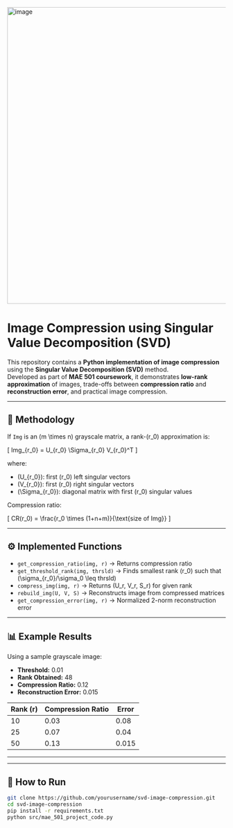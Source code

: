 <img width="685" alt="image" src="https://github.com/user-attachments/assets/e853cd60-cd6f-4118-b261-331d11f9f3fa" />


# Image Compression using Singular Value Decomposition (SVD)

This repository contains a **Python implementation of image compression** using the **Singular Value Decomposition (SVD)** method.  
Developed as part of **MAE 501 coursework**, it demonstrates **low-rank approximation** of images, trade-offs between **compression ratio** and **reconstruction error**, and practical image compression.

---

## 📖 Methodology

If `Img` is an \(m \times n\) grayscale matrix, a rank-\(r_0\) approximation is:

\[
Img_{r_0} = U_{r_0} \Sigma_{r_0} V_{r_0}^T
\]

where:
- \(U_{r_0}\): first \(r_0\) left singular vectors  
- \(V_{r_0}\): first \(r_0\) right singular vectors  
- \(\Sigma_{r_0}\): diagonal matrix with first \(r_0\) singular values  

Compression ratio:

\[
CR(r_0) = \frac{r_0 \times (1+n+m)}{\text{size of Img}}
\]

---

## ⚙️ Implemented Functions
- `get_compression_ratio(img, r)` → Returns compression ratio  
- `get_threshold_rank(img, thrsld)` → Finds smallest rank \(r_0\) such that \(\sigma_{r_0}/\sigma_0 \leq thrsld\)  
- `compress_img(img, r)` → Returns \(U_r, V_r, S_r\) for given rank  
- `rebuild_img(U, V, S)` → Reconstructs image from compressed matrices  
- `get_compression_error(img, r)` → Normalized 2-norm reconstruction error  

---

## 📊 Example Results
Using a sample grayscale image:

- **Threshold:** 0.01  
- **Rank Obtained:** 48  
- **Compression Ratio:** 0.12  
- **Reconstruction Error:** 0.015  

| Rank (r) | Compression Ratio | Error |
|----------|------------------|-------|
| 10       | 0.03             | 0.08  |
| 25       | 0.07             | 0.04  |
| 50       | 0.13             | 0.015 |

---


---

## 🚀 How to Run
```bash
git clone https://github.com/yourusername/svd-image-compression.git
cd svd-image-compression
pip install -r requirements.txt
python src/mae_501_project_code.py
